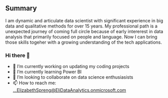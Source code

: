 
## Summary

I am dynamic and articulate data scientist with significant experience in big data and qualitative methods for over 15 years.  My professional path is a unexpected journey of coming full circle because of early intererest in data analysis that primarily focused on people and language. Now I can bring those skills togeher with a growing  understanding of the tech applications. 

### Hi there 👋

- 🔭 I’m currently working on updating my coding projects
- 🌱 I’m currently learning Power BI
- 👯 I’m looking to collaborate on data science enthusiasists
- 📫 How to reach me: ...ElizabethSpreng@EliDataAnalytics.onmicrosoft.com



<!--
**Elispreng/Elispreng** is a ✨ _special_ ✨ repository because its `README.md` (this file) appears on your GitHub profile.

Here are some ideas to get you started:

- 🔭 I’m currently working on uodating my coding projects
- 🌱 I’m currently learning Power BI
- 👯 I’m looking to collaborate on data science enthusiasists
- 🤔 I’m looking for help with ...
- 💬 Ask me about ...
- 📫 How to reach me: ...
- 😄 Pronouns: ...
- ⚡ Fun fact: ...
-->
